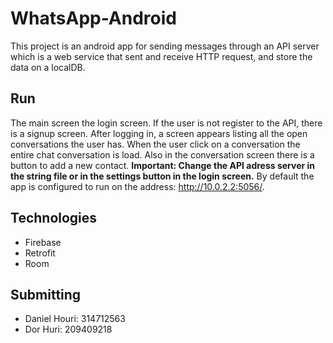# WhatsApp-Android
This project is an android app for sending messages through an API server which is a web service that sent and receive HTTP request, and store the data on a localDB.

## Run
The main screen the login screen. If the user is not register to the API, there is a signup screen.
After logging in, a screen appears listing all the open conversations the user has. When the user click on a conversation the entire chat conversation is load.
Also in the conversation screen there is a button to add a new contact.
**Important: Change the API adress server in the string file or in the settings button in the login screen.**
By default the app is configured to run on the address: http://10.0.2.2:5056/.

## Technologies
- Firebase
- Retrofit
- Room

## Submitting
- Daniel Houri: 314712563
- Dor Huri: 209409218
